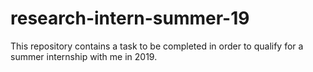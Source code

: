 # research-intern-summer-19
This repository contains a task to be completed in order to qualify for a summer internship with me in 2019.
